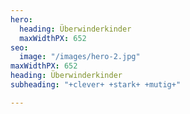 ```yaml
---
hero:
  heading: Überwinderkinder
  maxWidthPX: 652
seo:
  image: "/images/hero-2.jpg"
maxWidthPX: 652
heading: Überwinderkinder
subheading: "+clever+ +stark+ +mutig+"

---
```

